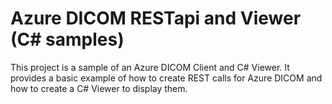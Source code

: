 # Azure DICOM RESTapi and Viewer (C# samples)

This project is a sample of an Azure DICOM Client and C# Viewer. It provides a basic example of how to create REST calls for Azure DICOM and how to create a C# Viewer to display them.

